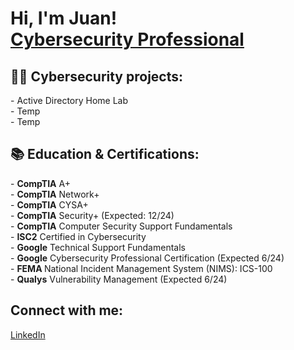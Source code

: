 <!-- # Main headline -->
<h1>
  Hi, I'm Juan! 
  <br/>
  <a href="https://www.linkedin.com/in/juan-s-519049134/">
    Cybersecurity Professional
  </a>
</h1>

<!-- # Projects-->
<h2>
  👨‍💻 Cybersecurity projects:
</h2>
- Active Directory Home Lab
<br/>
- Temp
<br/>
- Temp
<br/>

<!-- # Certifications -->
<h2>
   📚 Education & Certifications:
</h2>
- <strong>CompTIA</strong> A+
</br>
- <strong>CompTIA</strong> Network+
</br>
- <strong>CompTIA</strong> CYSA+
</br>
- <strong>CompTIA</strong> Security+ (Expected: 12/24)
</br>
- <strong>CompTIA</strong> Computer Security Support Fundamentals
</br>
- <strong>ISC2</strong> Certified in Cybersecurity
</br>
- <strong>Google</strong> Technical Support Fundamentals
</br>
- <strong>Google</strong> Cybersecurity Professional Certification (Expected 6/24)
</br>
- <strong>FEMA </strong> National Incident Management System (NIMS): ICS-100
</br>
- <strong>Qualys</strong> Vulnerability Management (Expected 6/24)
</br>


<!-- # Social Platforms Section -->
<h2>
  Connect with me:
</h2>
<a href=https://www.linkedin.com/in/juan-s-519049134/> 
  LinkedIn
</a>

